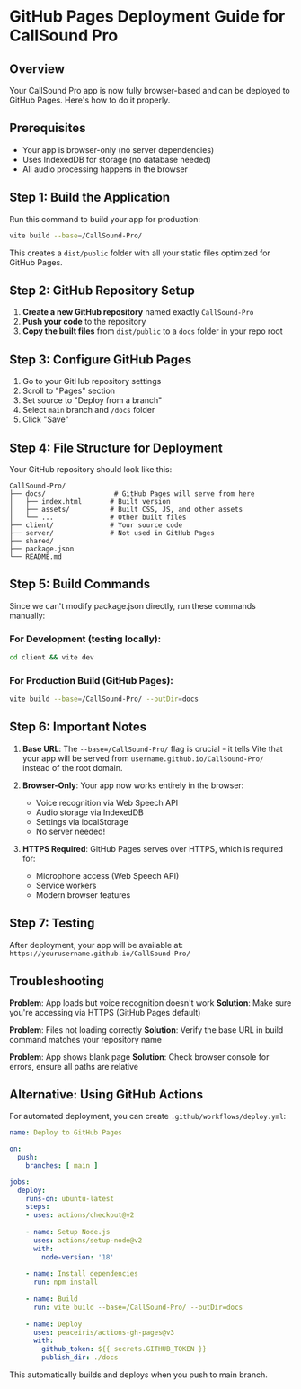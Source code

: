 # GitHub Pages Deployment Guide for CallSound Pro

## Overview
Your CallSound Pro app is now fully browser-based and can be deployed to GitHub Pages. Here's how to do it properly.

## Prerequisites
- Your app is browser-only (no server dependencies)
- Uses IndexedDB for storage (no database needed)
- All audio processing happens in the browser

## Step 1: Build the Application

Run this command to build your app for production:

```bash
vite build --base=/CallSound-Pro/
```

This creates a `dist/public` folder with all your static files optimized for GitHub Pages.

## Step 2: GitHub Repository Setup

1. **Create a new GitHub repository** named exactly `CallSound-Pro`
2. **Push your code** to the repository
3. **Copy the built files** from `dist/public` to a `docs` folder in your repo root

## Step 3: Configure GitHub Pages

1. Go to your GitHub repository settings
2. Scroll to "Pages" section
3. Set source to "Deploy from a branch"
4. Select `main` branch and `/docs` folder
5. Click "Save"

## Step 4: File Structure for Deployment

Your GitHub repository should look like this:

```
CallSound-Pro/
├── docs/                 # GitHub Pages will serve from here
│   ├── index.html       # Built version
│   ├── assets/          # Built CSS, JS, and other assets
│   └── ...              # Other built files
├── client/              # Your source code
├── server/              # Not used in GitHub Pages
├── shared/ 
├── package.json
└── README.md
```

## Step 5: Build Commands

Since we can't modify package.json directly, run these commands manually:

### For Development (testing locally):
```bash
cd client && vite dev
```

### For Production Build (GitHub Pages):
```bash
vite build --base=/CallSound-Pro/ --outDir=docs
```

## Step 6: Important Notes

1. **Base URL**: The `--base=/CallSound-Pro/` flag is crucial - it tells Vite that your app will be served from `username.github.io/CallSound-Pro/` instead of the root domain.

2. **Browser-Only**: Your app now works entirely in the browser:
   - Voice recognition via Web Speech API
   - Audio storage via IndexedDB 
   - Settings via localStorage
   - No server needed!

3. **HTTPS Required**: GitHub Pages serves over HTTPS, which is required for:
   - Microphone access (Web Speech API)
   - Service workers
   - Modern browser features

## Step 7: Testing

After deployment, your app will be available at:
`https://yourusername.github.io/CallSound-Pro/`

## Troubleshooting

**Problem**: App loads but voice recognition doesn't work
**Solution**: Make sure you're accessing via HTTPS (GitHub Pages default)

**Problem**: Files not loading correctly
**Solution**: Verify the base URL in build command matches your repository name

**Problem**: App shows blank page
**Solution**: Check browser console for errors, ensure all paths are relative

## Alternative: Using GitHub Actions

For automated deployment, you can create `.github/workflows/deploy.yml`:

```yaml
name: Deploy to GitHub Pages

on:
  push:
    branches: [ main ]

jobs:
  deploy:
    runs-on: ubuntu-latest
    steps:
    - uses: actions/checkout@v2
    
    - name: Setup Node.js
      uses: actions/setup-node@v2
      with:
        node-version: '18'
        
    - name: Install dependencies
      run: npm install
      
    - name: Build
      run: vite build --base=/CallSound-Pro/ --outDir=docs
      
    - name: Deploy
      uses: peaceiris/actions-gh-pages@v3
      with:
        github_token: ${{ secrets.GITHUB_TOKEN }}
        publish_dir: ./docs
```

This automatically builds and deploys when you push to main branch.